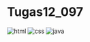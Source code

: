 ﻿# Tugas12_097
![html](https://github.com/farisabqari/Tugas12_097/assets/127277279/d2afdbd7-f97a-4444-8f8a-03ede3b5f0fc)
![css](https://github.com/farisabqari/Tugas12_097/assets/127277279/2cf322c8-8c64-48d2-bc76-48b5ac797356)
![java](https://github.com/farisabqari/Tugas12_097/assets/127277279/b7b603f1-a7a3-4851-ba31-f0a0eabf8b5d)
